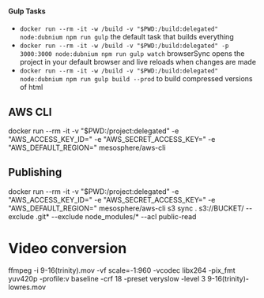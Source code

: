 #### Gulp Tasks

- `docker run --rm -it -w /build -v "$PWD:/build:delegated" node:dubnium npm run gulp` the default task that builds everything
- `docker run --rm -it -w /build -v "$PWD:/build:delegated" -p 3000:3000 node:dubnium npm run gulp watch` browserSync opens the project in your default browser and live reloads when changes are made
- `docker run --rm -it -w /build -v "$PWD:/build:delegated" node:dubnium npm run gulp build --prod` to build compressed versions of html

## AWS CLI

docker run --rm -it -v "$PWD:/project:delegated" -e "AWS_ACCESS_KEY_ID=" -e "AWS_SECRET_ACCESS_KEY=" -e "AWS_DEFAULT_REGION=" mesosphere/aws-cli

## Publishing

docker run --rm -it -v "$PWD:/project:delegated" -e "AWS_ACCESS_KEY_ID=" -e "AWS_SECRET_ACCESS_KEY=" -e "AWS_DEFAULT_REGION=" mesosphere/aws-cli s3 sync . s3://BUCKET/ --exclude .git\* --exclude node_modules/\* --acl public-read

# Video conversion

ffmpeg -i 9-16\(trinity\).mov -vf scale=-1:960 -vcodec libx264 -pix_fmt yuv420p -profile:v baseline -crf 18 -preset veryslow -level 3 9-16\(trinity\)-lowres.mov
